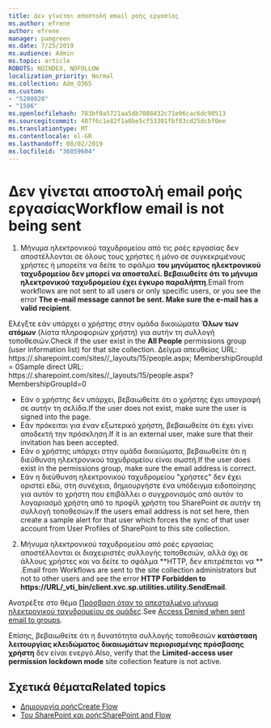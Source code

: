```yaml
---
title: Δεν γίνεται αποστολή email ροής εργασίας
ms.author: efrene
author: efrene
manager: pamgreen
ms.date: 7/25/2019
ms.audience: Admin
ms.topic: article
ROBOTS: NOINDEX, NOFOLLOW
localization_priority: Normal
ms.collection: Adm_O365
ms.custom:
- "5200020"
- "1586"
ms.openlocfilehash: 783bf0a5721aa5db7088432c71e06cac6dc90513
ms.sourcegitcommit: 407f6c1e82f1a0be5cf53301fbf03cd25dcbf0ee
ms.translationtype: MT
ms.contentlocale: el-GR
ms.lasthandoff: 08/02/2019
ms.locfileid: "36059604"
---
```

# <a name="workflow-email-is-not-being-sent"></a><span data-ttu-id="9bccd-102">Δεν γίνεται αποστολή email ροής εργασίας</span><span class="sxs-lookup"><span data-stu-id="9bccd-102">Workflow email is not being sent</span></span>

1. <span data-ttu-id="9bccd-103">Μήνυμα ηλεκτρονικού ταχυδρομείου από τις ροές εργασίας δεν αποστέλλονται σε όλους τους χρήστες ή μόνο σε συγκεκριμένους χρήστες ή μπορείτε να δείτε το σφάλμα **του μηνύματος ηλεκτρονικού ταχυδρομείου δεν μπορεί να αποσταλεί. Βεβαιωθείτε ότι το μήνυμα ηλεκτρονικού ταχυδρομείου έχει έγκυρο παραλήπτη**.</span><span class="sxs-lookup"><span data-stu-id="9bccd-103">Email from workflows are not sent to all users or only specific users, or you see the error **The e-mail message cannot be sent. Make sure the e-mail has a valid recipient**.</span></span>

<span data-ttu-id="9bccd-104">Ελέγξτε εάν υπάρχει ο χρήστης στην ομάδα δικαιώματα **Όλων των ατόμων** (λίστα πληροφοριών χρήστη) για αυτήν τη συλλογή τοποθεσιών.</span><span class="sxs-lookup"><span data-stu-id="9bccd-104">Check if the user exist in the **All People** permissions group (user information list) for that site collection.</span></span>  <span data-ttu-id="9bccd-105">Δείγμα απευθείας URL: https://<tenant>.sharepoint.com/sites/<sitename>/_layouts/15/people.aspx; MembershipGroupId = 0</span><span class="sxs-lookup"><span data-stu-id="9bccd-105">Sample direct URL: https://<tenant>.sharepoint.com/sites/<sitename>/_layouts/15/people.aspx?MembershipGroupId=0</span></span>

- <span data-ttu-id="9bccd-106">Εάν ο χρήστης δεν υπάρχει, βεβαιωθείτε ότι ο χρήστης έχει υπογραφή σε αυτήν τη σελίδα.</span><span class="sxs-lookup"><span data-stu-id="9bccd-106">If the user does not exist, make sure the user is signed into the page.</span></span> 
- <span data-ttu-id="9bccd-107">Εάν πρόκειται για έναν εξωτερικό χρήστη, βεβαιωθείτε ότι έχει γίνει αποδεκτή την πρόσκληση.</span><span class="sxs-lookup"><span data-stu-id="9bccd-107">If it is an external user, make sure that their invitation has been accepted.</span></span>
- <span data-ttu-id="9bccd-108">Εάν ο χρήστης υπάρχει στην ομάδα δικαιώματα, βεβαιωθείτε ότι η διεύθυνση ηλεκτρονικού ταχυδρομείου είναι σωστή.</span><span class="sxs-lookup"><span data-stu-id="9bccd-108">If the user does exist in the permissions group, make sure the email address is correct.</span></span>
- <span data-ttu-id="9bccd-109">Εάν η διεύθυνση ηλεκτρονικού ταχυδρομείου "χρήστες" δεν έχει οριστεί εδώ, στη συνέχεια, δημιουργήστε ένα υπόδειγμα ειδοποίησης για αυτόν το χρήστη που επιβάλλει ο συγχρονισμός από αυτόν το λογαριασμό χρήστη από το προφίλ χρήστη του SharePoint σε αυτήν τη συλλογή τοποθεσιών.</span><span class="sxs-lookup"><span data-stu-id="9bccd-109">If the users email address is not set here, then create a sample alert for that user which forces the sync of that user account from User Profiles of SharePoint to this site collection.</span></span>
 
2. <span data-ttu-id="9bccd-110">Μήνυμα ηλεκτρονικού ταχυδρομείου από ροές εργασίας αποστέλλονται οι διαχειριστές συλλογής τοποθεσιών, αλλά όχι σε άλλους χρήστες και να δείτε το σφάλμα \*\*HTTP, δεν επιτρέπεται να <spam> <spam> \*\* <spam> <spam>.</span><span class="sxs-lookup"><span data-stu-id="9bccd-110">Email from Workflows are sent to the site collection administrators but not to other users and see the error **HTTP Forbidden to <spam><spam>https://URL/_vti_bin/client.xvc.sp.utilities.utility.SendEmail**<spam><spam>.</span></span>
 

<span data-ttu-id="9bccd-111">Ανατρέξτε στο θέμα [Πρόσβαση όταν το απεσταλμένο μήνυμα ηλεκτρονικού ταχυδρομείου σε ομάδες](https://docs.microsoft.com/sharepoint/support/server-admin/access-denied-when-send-an-email-to-groups).</span><span class="sxs-lookup"><span data-stu-id="9bccd-111">See [Access Denied when sent email to groups](https://docs.microsoft.com/sharepoint/support/server-admin/access-denied-when-send-an-email-to-groups).</span></span>

<span data-ttu-id="9bccd-112">Επίσης, βεβαιωθείτε ότι η δυνατότητα συλλογής τοποθεσιών **κατάσταση λειτουργίας κλειδώματος δικαιωμάτων περιορισμένης πρόσβασης χρήστη** δεν είναι ενεργό.</span><span class="sxs-lookup"><span data-stu-id="9bccd-112">Also, verify that the **Limited-access user permission lockdown mode** site collection feature is not active.</span></span>

## <a name="related-topics"></a><span data-ttu-id="9bccd-113">Σχετικά θέματα</span><span class="sxs-lookup"><span data-stu-id="9bccd-113">Related topics</span></span>
- [<span data-ttu-id="9bccd-114">Δημιουργία ροής</span><span class="sxs-lookup"><span data-stu-id="9bccd-114">Create Flow</span></span>](https://support.office.com/article/Create-a-flow-for-a-list-or-library-in-SharePoint-Online-or-OneDrive-for-Business-a9c3e03b-0654-46af-a254-20252e580d01) 
- [<span data-ttu-id="9bccd-115">Του SharePoint και ροής</span><span class="sxs-lookup"><span data-stu-id="9bccd-115">SharePoint and Flow</span></span>](https://flow.microsoft.com/blog/sharepoint-and-flow/) 


